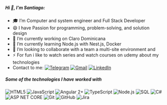 ##### Hi 👋, I'm Santiago:
- 🎓 I’m Computer and system engineer and Full Stack Developer
- 😄 I have Passion for programming, problem-solving, and solution design
- 🔭 I’m currently working on Claro Dominicana
- 🌱 I’m currently learning Node.js with Nest.js, Docker
- 👯 I’m looking to collaborate with a team a multi-site environment and 
- ⚡ For fun i like to watch series and watch courses on udemy about my technologies
- Contact to me: 
[![Telegram](https://img.shields.io/badge/-TELEGRAM-000000?style=flat&logo=telegram)](https://t.me/santiago503)
[![Gmail](https://img.shields.io/badge/-GMAIL-000000?style=flat&logo=gmail)](mailto:santiago.503.es@gmail.com)
[![LinkedIn](https://img.shields.io/badge/-LINKEDIN-000000?style=flat&logo=linkedin)](https://www.linkedin.com/in/santiago-encarnacion-smith-8260bb118)

##### Some of the technologies I have worked with
![HTML5](https://img.shields.io/badge/-HTML5-000000?style=flat&logo=html5)
![JavaScript](https://img.shields.io/badge/-JavaScript-000000?style=flat&logo=javascript)
![Angular 2+](https://img.shields.io/badge/Angular%202+-000000?style=flat&logo=Angular)
![TypeScript](https://img.shields.io/badge/-TypeScript-000000?style=flat&logo=typescript)
![Node.js](https://img.shields.io/badge/-Node.js-000000?style=flat&logo=node.js&logoColor=339933)
![SQL](https://img.shields.io/badge/-SQL-000000?style=flat&logo=postgresql)
![C#](https://img.shields.io/badge/-C%20Sharp-000000?style=flat&logo=microsoft&logoColor=blue)
![ASP NET CORE](https://img.shields.io/badge/ASP%20NET%20CORE-000000?style=flat&logo=microsoft)
![Git](https://img.shields.io/badge/-Git-000000?style=flat&logo=git&logoColor=F05032)
![GitHub](https://img.shields.io/badge/-GitHub-000000?style=flat&logo=github&logoColor=181717)
![Jira](https://img.shields.io/badge/-Jira-000000?style=flat&logo=jira-software&logoColor=white&logoColor=0052CC)

